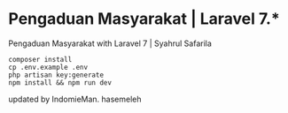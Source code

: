 # Pengaduan Masyarakat | Laravel 7.\*

Pengaduan Masyarakat with Laravel 7 | Syahrul Safarila

```
composer install
cp .env.example .env
php artisan key:generate
npm install && npm run dev
```

updated by IndomieMan.
hasemeleh
